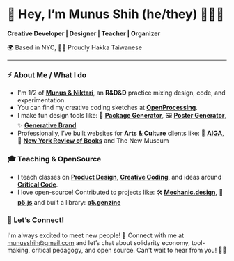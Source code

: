 # 👋 Hey, I’m Munus Shih (he/they) 👨‍💻✨  

**Creative Developer | Designer | Teacher | Organizer**

🌍 Based in NYC, 🌈🧋 Proudly Hakka Taiwanese

---

### ⚡ About Me / What I do
- I'm 1/2 of [**Munus & Niktari**](https://munusandniktari.com/), an **R&D&D** practice mixing design, code, and experimentation.
- You can find my creative coding sketches at [**OpenProcessing**](https://openprocessing.org/user/261940).
- I make fun design tools like: 🎨 [**Package Generator**](https://munusshih.github.io/layers-package/), 🖼 [**Poster Generator**](https://munusshih.github.io/angles-design/cosmos/cosmos.html), ✨ [**Generative Brand**](https://www.instagram.com/p/C2uyWkFuz-1/?img_index=1)
- Professionally, I’ve built websites for **Arts & Culture** clients like: 🎨 [**AIGA**](https://imageofthestudio.athleticsnyc.io/), 📖 [**New York Review of Books**](https://shop.nybooks.com/) and The New Museum

### 🎓 Teaching & OpenSource
- I teach classes on [**Product Design**](https://adpd.dutyfree.school/), [**Creative Coding**](https://ci2-munus.dutyfree.school/), and ideas around [**Critical Code**](https://www.typeelectives.com/courses/techniculture-sp-24).
- I love open-source! Contributed to projects like: 🛠 [**Mechanic.design**](https://github.com/designsystemsinternational/mechanic), 🌸 [**p5.js**](https://github.com/processing/p5.js) and built a library: [**p5.genzine**](https://github.com/munusshih/p5.genzine)

### 💌 Let’s Connect!
I'm always excited to meet new people! 🌟 Connect with me at [munusshih@gmail.com](mailto:munusshih@gmail.com) and let’s chat about solidarity economy, tool-making, critical pedagogy, and open source. Can't wait to hear from you! 💬💖
